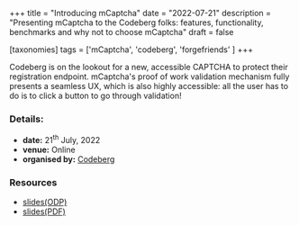 +++
title = "Introducing mCaptcha"
date = "2022-07-21"
description = "Presenting mCaptcha to the Codeberg folks: features, functionality, benchmarks and why not to choose mCaptcha"
draft = false

[taxonomies]
tags = ['mCaptcha', 'codeberg', 'forgefriends' ]
+++

Codeberg is on the lookout for a new, accessible CAPTCHA to protect
their registration endpoint. mCaptcha's proof of work validation
mechanism fully presents a seamless UX, which is also highly accessible:
all the user has to do is to click a button to go through validation!

### Details:

-   **date:** 21<sup>th</sup> July, 2022
-   **venue:** Online
-   **organised by:** [Codeberg](https://codeberg.org)

### Resources

-   [slides(ODP)](./slides/2022-07-21-codeberg-introducing-mcaptcha.odp)
-   [slides(PDF)](./slides/2022-07-21-codeberg-introducing-mcaptcha.pdf)
